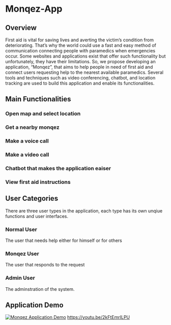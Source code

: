 # Monqez-App
## Overview
First aid is vital for saving lives and averting the victim’s condition from deteriorating. That’s why the world could use a fast and easy method of communication connecting people with paramedics when emergencies occur. Some websites and applications exist that offer such functionality but unfortunately, they have their limitations. So, we propose developing an application, “Monqez”, that aims to help people in need of first aid and connect users requesting help to the nearest available paramedics. Several tools and techniques such as video conferencing, chatbot, and location tracking are used to build this application and enable its functionalities.

## Main Functionalities
### Open map and select location
### Get a nearby monqez
### Make a voice call
### Make a video call
### Chatbot that makes the application eaiser
### View first aid instructions

## User Categories
There are three user types in the application, each type has its own unqiue functions and user interfaces.
### Normal User
The user that needs help either for himself or for others
### Monqez User
The user that responds to the request
### Admin User
The adminstration of the system.

## Application Demo
[![Monqez Application Demo](https://img.youtube.com/vi/2kFtEmrILPU/0.jpg)](https://youtu.be/2kFtEmrILPU "Monqez Application Demo")
https://youtu.be/2kFtEmrILPU
